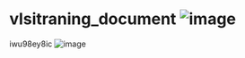 # vlsitraning_document ![image](https://user-images.githubusercontent.com/93262817/147660165-e7cf3bd2-7173-4272-a972-565dcc93dcbe.png) 
iwu98ey8ic    ![image](https://user-images.githubusercontent.com/93262817/147660226-6086499d-325c-4edc-ae1e-d50a00d81bb4.png)

